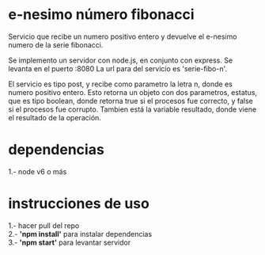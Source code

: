 # e-nesimo número fibonacci
Servicio que recibe un numero positivo entero y devuelve el e-nesimo numero de la serie fibonacci.

Se implemento un servidor con node.js, en conjunto con express.
Se levanta en el puerto :8080
La url para del servicio es 'serie-fibo-n'.

El servicio es tipo post, y recibe como parametro la letra n, donde es numero positivo entero.
Esto retorna un objeto con dos parametros, estatus, que es tipo boolean, donde retorna true si el procesos fue correcto,
y false si el procesos fue corrupto. Tambien está la variable resultado, donde viene el resultado de la operación.

# dependencias
1.- node v6 o más

# instrucciones de uso
1.- hacer pull del repo <br>
2.- <b>'npm install'</b> para instalar dependencias <br>
3.- <b>'npm start'</b> para levantar servidor <br>